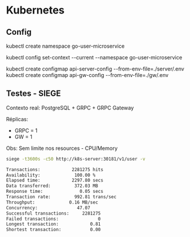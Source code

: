# Kubernetes

## Config

kubectl create namespace go-user-microservice

kubectl config set-context --current --namespace go-user-microservice

kubectl create configmap api-server-config --from-env-file=./server/.env
kubectl create configmap api-gw-config --from-env-file=./gw/.env

## Testes - SIEGE

Contexto real: PostgreSQL + GRPC + GRPC Gateway

Réplicas:

* GRPC = 1
* GW = 1

Obs: Sem limite nos resources - CPU/Memory

```bash
siege -t3600s -c50 http://k8s-server:30181/v1/user -v

Transactions:		     2281275 hits
Availability:		      100.00 %
Elapsed time:		     2297.80 secs
Data transferred:	      372.03 MB
Response time:		        0.05 secs
Transaction rate:	      992.81 trans/sec
Throughput:		        0.16 MB/sec
Concurrency:		       47.07
Successful transactions:     2281275
Failed transactions:	           0
Longest transaction:	        0.81
Shortest transaction:	        0.00
```